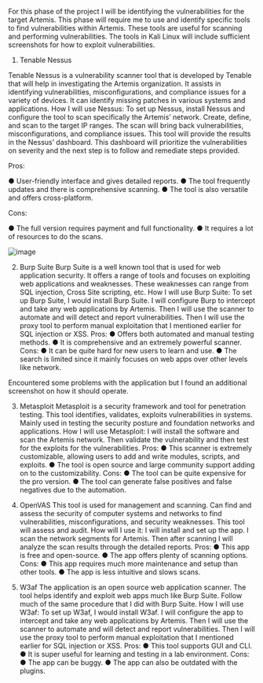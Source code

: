 For this phase of the project I will be identifying the vulnerabilities for the target Artemis. This phase will require me to use and identify specific tools to find vulnerabilities within Artemis. These tools are useful for scanning and performing vulnerabilities. The tools in Kali Linux will include sufficient screenshots for how to exploit vulnerabilities. 

1.	Tenable Nessus

Tenable Nessus is a vulnerability scanner tool that is developed by Tenable that will help in investigating the Artemis organization. It assists in identifying vulnerabilities, misconfigurations, and compliance issues for a variety of devices. It can identify missing patches in various systems and applications.
How I will use Nessus: To set up Nessus, install Nessus and configure the tool to scan specifically the Artemis’ network. Create, define, and scan to the target IP ranges. The scan will bring back vulnerabilities, misconfigurations, and compliance issues. This tool will provide the results in the Nessus’ dashboard. This dashboard will prioritize the vulnerabilities on severity and the next step is to follow and remediate steps provided. 

Pros: 

●	User-friendly interface and gives detailed reports. 
●	The tool frequently updates and there is comprehensive scanning.
●	The tool is also versatile and offers cross-platform.

Cons:

●	The full version requires payment and full functionality.
●	It requires a lot of resources to do the scans. 
	 

![image](https://github.com/user-attachments/assets/52be9746-6b8e-43f9-8c85-249e76090290)
 
 
2.	Burp Suite
	Burp Suite is a well known tool that is used for web application security. It offers a range of tools and focuses on exploiting web applications and weaknesses. These weaknesses can range from SQL injection, Cross Site scripting, etc. 
	How I will use Burp Suite: To set up Burp Suite, I would install Burp Suite. I will configure Burp to intercept and take any web applications by Artemis. Then I will use the scanner to automate and will detect and report vulnerabilities. Then I will use the proxy tool to perform manual exploitation that I mentioned earlier for SQL injection or XSS.
	Pros:
●	Offers both automated and manual testing methods.
●	It is comprehensive and an extremely powerful scanner.
Cons:
●	It can be quite hard for new users to learn and use.
●	The search is limited since it mainly focuses on web apps over other levels like network.
 
 
Encountered some problems with the application but I found an additional screenshot on how it should operate. 
 
 

3.	Metasploit
	Metasploit is a security framework and tool for penetration testing. This tool identifies, validates, exploits vulnerabilities in systems. Mainly used in testing the security posture and foundation networks and applications. 
	How I will use Metasploit: I will install the software and scan the Artemis network. Then validate the vulnerability and then test for the exploits for the vulnerabilities. 
	Pros:
●	This scanner is extremely customizable, allowing users to add and write modules, scripts, and exploits. 
●	The tool is open source and large community support adding on to the customizability. 
	Cons:
●	The tool can be quite expensive for the pro version.
●	The tool can generate false positives and false negatives due to the automation. 

4.	OpenVAS
	This tool is used for management and scanning. Can find and assess the security of computer systems and networks to find vulnerabilities, misconfigurations, and security weaknesses. This tool will assess and audit.
	How will I use it: I will install and set up the app. I scan the network segments for Artemis. Then after scanning I will analyze the scan results through the detailed reports. 
	Pros:
●	This app is free and open-source.
●	The app offers plenty of scanning options. 
	Cons:
●	This app requires much more maintenance and setup than other tools.
●	The app is less intuitive and slows scans.
 

5.	W3af
	The application is an open source web application scanner. The tool helps identify and exploit web apps much like Burp Suite. Follow much of the same procedure that I did with Burp Suite. 
	How I will use W3af: To set up W3af, I would install W3af. I will configure the app to intercept and take any web applications by Artemis. Then I will use the scanner to automate and will detect and report vulnerabilities. Then I will use the proxy tool to perform manual exploitation that I mentioned earlier for SQL injection or XSS.
	Pros:
●	This tool supports GUI and CLI. 
●	It is super useful for learning and testing in a lab environment. 
	Cons:
●	The app can be buggy.
●	The app can also be outdated with the plugins. 
